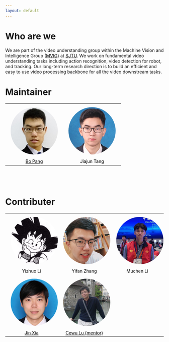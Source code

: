 ```yaml
---
layout: default
---
```


<style type="text/css">
  a{
    color: #000000;
  }
  tr,th,td{
    align-content: center;
    text-align: center;
    border: none;
  }
  table{
    border: none;
  }
  table>tbody>tr>td{
    border: none;
  }
  table>tbody>tr>th{
    border: none;
  }
  div.instructorphoto>img{
    width:150px;
    height:150px;
    border-radius:50%;
    align-content: center;
    margin: 10px 10px;
  }
  tr,th,td{
    align-content: center;
    text-align: center;
  }
  table.member>tbody>tr>td{
    border: none;
  }
  table.member>tbody>tr>th{
    border: none;
  }
</style>
	
	
# Who are we
We are part of the video understanding group within the Machine Vision and Intelligence Group ([MVIG](http://mvig.sjtu.edu.cn/)) at [SJTU](https://en.wikipedia.org/wiki/Shanghai_Jiao_Tong_University). 
We work on fundamental video understanding tasks including action recognition, video detection for robot, and tracking. 
Our long-term research direction is to build an efficient and easy to use video processing backbone for all the video downstream tasks.

# Maintainer
<div style="padding-bottom: 45px ;">
	<div class="container">
        <table>
          <tbody><tr>
            <td>
              <div class="instructor">
                <a href="https://bopang1996.github.io" target="https://bopang1996.github.io" rel="external">
                  <div class="instructorphoto"><img src="/assets/images/bopang.png"></div>
                  <div>Bo Pang</div>
                </a>
              </div>
            </td>
            <td>
              <div class="instructor">
                <a>
                  <div class="instructorphoto"><img src="/assets/images/tangjiajun.jpg"></div>
                  <div>Jiajun Tang</div>
                </a>
              </div>
            </td>
          </tr></tbody>
        </table>
    </div>
</div>

# Contributer
<div style="padding-bottom: 45px ;">
	<div class="container">
        <table>
          <tbody><tr>
            <td>
              <div class="instructor">
                <a>
                  <div class="instructorphoto"><img src="/assets/images/liyizhuo.jpg"></div>
                  <div>Yizhuo Li</div>
                </a>
              </div>
            </td>
            <td>
              <div class="instructor">
                <a>
                  <div class="instructorphoto"><img src="/assets/images/zhangyifan.jpg"></div>
                  <div>Yifan Zhang</div>
                </a>
              </div>
            </td>
            <td>
              <div class="instructor">
                <a>
                  <div class="instructorphoto"><img src="/assets/images/limuchen.jpg"></div>
                  <div>Muchen Li</div>
                </a>
              </div>
            </td>
          </tr>
          <tr>
            <td>
              <div class="instructor">
                <a href="https://gabrielxia.github.io/" target="https://gabrielxia.github.io/" rel="external">
                  <div class="instructorphoto"><img src="/assets/images/xiajin.jpg"></div>
                  <div>Jin Xia</div>
                </a>
              </div>
            </td>
            <td>
              <div class="instructor">
                <a href="http:\\mvig.sjtu.edu.cn" target="http:\\mvig.sjtu.edu.cn" rel="external">
                  <div class="instructorphoto"><img src="/assets/images/cewulu.jpg"></div>
                  <div>Cewu Lu (mentor)</div>
                </a>
              </div>
            </td>
          </tr>
          </tbody>
        </table>
    </div>
</div>
